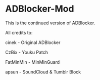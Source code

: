 # ADBlocker-Mod

This is the continued version of ADBlocker.

All credits to:

cinek - Original ADBlocker

CzBix - Youku Patch

FatMinMin - MinMinGuard

apsun - SoundCloud & Tumblr Block